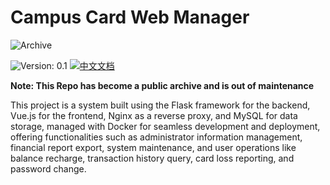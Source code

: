# Campus Card Web Manager
![Archive](https://img.shields.io/badge/Status-Public_Archive-red)

![Version: 0.1](https://img.shields.io/badge/Version-0.1-brightgreen?style=for-the-badge) [![中文文档](https://img.shields.io/badge/中文文档-brightgreen?style=for-the-badge)](README-zh.md)

**Note: This Repo has become a public archive and is out of maintenance**

This project is a system built using the Flask framework for the backend, Vue.js for 
the frontend, Nginx as a reverse proxy, and MySQL for data storage, managed with Docker for seamless development and 
deployment, offering functionalities such as administrator information management, financial report export, 
system maintenance, and user operations like balance recharge, transaction history query, card loss reporting, 
and password change.
